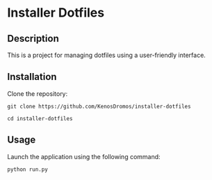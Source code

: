 # Installer Dotfiles

## Description

This is a project for managing dotfiles using a user-friendly interface.

## Installation

Clone the repository:

    git clone https://github.com/KenosDromos/installer-dotfiles

    cd installer-dotfiles


## Usage

Launch the application using the following command:

    python run.py